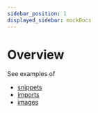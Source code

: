 ```yaml
---
sidebar_position: 1
displayed_sidebar: mockDocs
---
```


# Overview

See examples of

* [snippets](./snippets.mdx)
* [imports](./imports.mdx)
* [images](./images.mdx)

